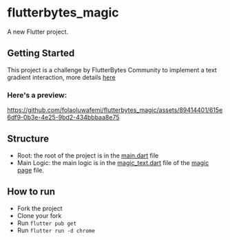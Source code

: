 # flutterbytes_magic

A new Flutter project.

## Getting Started

This project is a challenge by FlutterBytes Community to implement a text gradient interaction, more
details [here](https://twitter.com/flutterbytes_c/status/1760641112983654468)

### Here's a preview:

https://github.com/folaoluwafemi/flutterbytes_magic/assets/89414401/615e6df9-0b3e-4e25-9bd2-434bbbaa8e75

## Structure

* Root: the root of the project is in the [main.dart](./lib/main.dart) file
* Main Logic:
  the main logic is in the [magic_text.dart](./lib/src/entities/magic/magic_text.dart) file of
  the [magic page](./lib/src/entities/magic/magic_page.dart) file.

## How to run

* Fork the project
* Clone your fork
* Run `flutter pub get`
* Run ```flutter run -d chrome```
